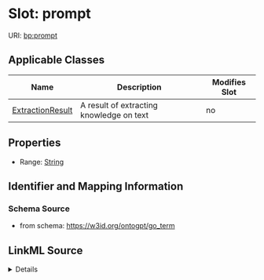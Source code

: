 

# Slot: prompt

URI: [bp:prompt](http://w3id.org/ontogpt/biological-process-templateprompt)



<!-- no inheritance hierarchy -->





## Applicable Classes

| Name | Description | Modifies Slot |
| --- | --- | --- |
| [ExtractionResult](ExtractionResult.md) | A result of extracting knowledge on text |  no  |







## Properties

* Range: [String](String.md)





## Identifier and Mapping Information







### Schema Source


* from schema: https://w3id.org/ontogpt/go_term




## LinkML Source

<details>
```yaml
name: prompt
from_schema: https://w3id.org/ontogpt/go_term
rank: 1000
alias: prompt
owner: ExtractionResult
domain_of:
- ExtractionResult
range: string

```
</details>